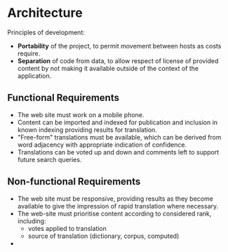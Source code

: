 ﻿# Architecture

Principles of development:

* **Portability** of the project, to permit movement between hosts as costs require.
* **Separation** of code from data, to allow respect of license of provided content by not making it available outside of the context of the application.

## Functional Requirements

* The web site must work on a mobile phone.
* Content can be imported and indexed for publication and inclusion in known indexing providing results for translation.
* "Free-form" translations must be available, which can be derived from word adjacency with appropriate indication of confidence.
* Translations can be voted up and down and comments left to support future search queries.

## Non-functional Requirements

* The web site must be responsive, providing results as they become available to give the impression of rapid translation where necessary.
* The web-site must prioritise content according to considered rank, including:
  * votes applied to translation
  * source of translation (dictionary, corpus, computed)
* 